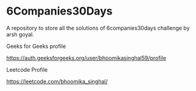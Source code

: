 # 6Companies30Days
A repository to store all the solutions of 6companies30days challenge by arsh goyal.

Geeks for Geeks profile

https://auth.geeksforgeeks.org/user/bhoomikasinghal59/profile


Leetcode Profile

https://leetcode.com/bhoomika_singhal/
